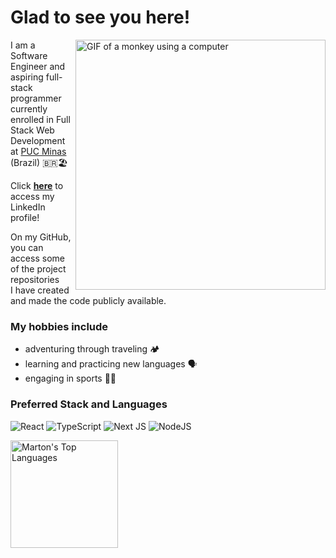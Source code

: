 # Glad to see you here!

<img align="right" alt="GIF of a monkey using a computer" src="https://media.giphy.com/media/ujvhLZGsTajgQ/giphy.gif" width="400" />

I am a Software Engineer and aspiring full-stack programmer
<br />
currently enrolled in Full Stack Web Development at [PUC Minas](https://www.pucminas.br/main/Paginas/default.aspx) (Brazil) 🇧🇷🏖️

Click **[here](https://www.linkedin.com/in/martonpaulo/)** to access my LinkedIn profile!

On my GitHub, you can access some of the project repositories
<br />
I have created and made the code publicly available.

### My hobbies include

- adventuring through traveling 🏕️
- learning and practicing new languages 🗣️
- engaging in sports 🚴‍♂️

### Preferred Stack and Languages

![React](https://img.shields.io/badge/react-%2320232a.svg?style=for-the-badge&logo=react&logoColor=%2361DAFB)
![TypeScript](https://img.shields.io/badge/typescript-%23007ACC.svg?style=for-the-badge&logo=typescript&logoColor=white)
![Next JS](https://img.shields.io/badge/Next-black?style=for-the-badge&logo=next.js&logoColor=white)
![NodeJS](https://img.shields.io/badge/node.js-6DA55F?style=for-the-badge&logo=node.js&logoColor=white)

<a href="https://github.com/anuraghazra/github-readme-stats" title="Go to Source">
  <img alt="Marton's Top Languages" src="https://github-readme-stats.vercel.app/api/top-langs/?username=martonpaulo&langs_count=6&layout=compact&theme=react&hide_border=true&border_color=61dafb&hide=Jupyter%20Notebook,html,css,scss" height="172px"/>
</a>
